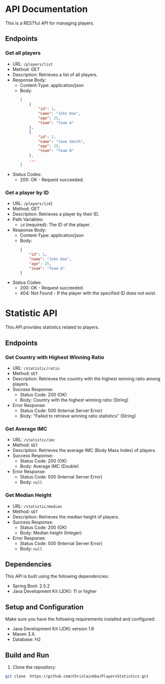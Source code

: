 # API Documentation

This is a RESTful API for managing players.

## Endpoints

### Get all players

- URL: `/players/list`
- Method: GET
- Description: Retrieves a list of all players.
- Response Body:
  - Content-Type: application/json
  - Body:
    ```json
    [
        {
            "id": 1,
            "name": "John Doe",
            "age": 25,
            "team": "Team A"
        },
        {
            "id": 2,
            "name": "Jane Smith",
            "age": 28,
            "team": "Team B"
        },
        ...
    ]
    ```
- Status Codes:
  - 200: OK - Request succeeded.

### Get a player by ID

- URL: `/players/{id}`
- Method: GET
- Description: Retrieves a player by their ID.
- Path Variables:
  - `id` (required): The ID of the player.
- Response Body:
  - Content-Type: application/json
  - Body:
    ```json
    {
        "id": 1,
        "name": "John Doe",
        "age": 25,
        "team": "Team A"
    }
    ```
- Status Codes:
  - 200: OK - Request succeeded.
  - 404: Not Found - If the player with the specified ID does not exist.




# Statistic API

This API provides statistics related to players.

## Endpoints

### Get Country with Highest Winning Ratio

- URL: `/statistic/ratio`
- Method: `GET`
- Description: Retrieves the country with the highest winning ratio among players.
- Success Response:
  - Status Code: 200 (OK)
  - Body: Country with the highest winning ratio (String)
- Error Response:
  - Status Code: 500 (Internal Server Error)
  - Body: "Failed to retrieve winning ratio statistics" (String)

### Get Average IMC

- URL: `/statistic/imc`
- Method: `GET`
- Description: Retrieves the average IMC (Body Mass Index) of players.
- Success Response:
  - Status Code: 200 (OK)
  - Body: Average IMC (Double)
- Error Response:
  - Status Code: 500 (Internal Server Error)
  - Body: `null`

### Get Median Height

- URL: `/statistic/median`
- Method: `GET`
- Description: Retrieves the median height of players.
- Success Response:
  - Status Code: 200 (OK)
  - Body: Median height (Integer)
- Error Response:
  - Status Code: 500 (Internal Server Error)
  - Body: `null`
 
## Dependencies

This API is built using the following dependencies:

- Spring Boot: 2.5.2
- Java Development Kit (JDK): 11 or higher

## Setup and Configuration

Make sure you have the following requirements installed and configured:

- Java Development Kit (JDK) version 1.8
- Maven 3.X.
- Database: H2

## Build and Run

1. Clone the repository:

```bash
git clone  https://github.com/ChrislainGba/PlayersStatistics.git
